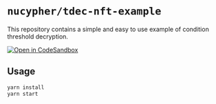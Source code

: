 # `nucypher/tdec-nft-example`

This repository contains a simple and easy to use example of condition threshold decryption.

[![Open in CodeSandbox](https://img.shields.io/badge/Open%20in-CodeSandbox-blue?style=flat-square&logo=codesandbox)](https://githubbox.com/nucypher/tdec-nft-example)

## Usage

```bash
yarn install
yarn start
```

